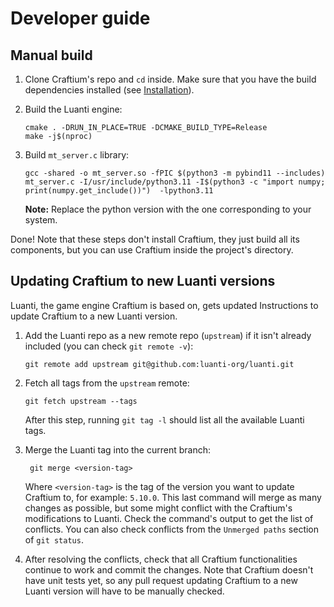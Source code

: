 # Developer guide

## Manual build

1. Clone Craftium's repo and `cd` inside. Make sure that you have the build dependencies installed (see [Installation](installation.md)).

2. Build the Luanti engine:

    ```
    cmake . -DRUN_IN_PLACE=TRUE -DCMAKE_BUILD_TYPE=Release
    make -j$(nproc)
    ```

3. Build `mt_server.c` library:

    ```
    gcc -shared -o mt_server.so -fPIC $(python3 -m pybind11 --includes) mt_server.c -I/usr/include/python3.11 -I$(python3 -c "import numpy; print(numpy.get_include())")  -lpython3.11
    ```

    **Note:** Replace the python version with the one corresponding to your system.

Done! Note that these steps don't install Craftium, they just build all its components, but you can use Craftium inside the project's directory.


## Updating Craftium to new Luanti versions

Luanti, the game engine Craftium is based on, gets updated Instructions to update Craftium to a new Luanti version.

1. Add the Luanti repo as a new remote repo (`upstream`) if it isn't already included (you can check `git remote -v`):

    ```
    git remote add upstream git@github.com:luanti-org/luanti.git
    ```

2. Fetch all tags from the `upstream` remote:

    ```
    git fetch upstream --tags
    ```

    After this step, running `git tag -l` should list all the available Luanti tags.

3. Merge the Luanti tag into the current branch:

    ```
     git merge <version-tag>
    ```

    Where `<version-tag>` is the tag of the version you want to update Craftium to, for example: `5.10.0`.
    This last command will merge as many changes as possible, but some might conflict with the Craftium's modifications to Luanti. Check the command's output to get the list of conflicts. You can also check conflicts from the `Unmerged paths` section of `git status`.

4. After resolving the conflicts, check that all Craftium functionalities continue to work and commit the changes. Note that Craftium doesn't have unit tests yet, so any pull request updating Craftium to a new Luanti version will have to be manually checked.
